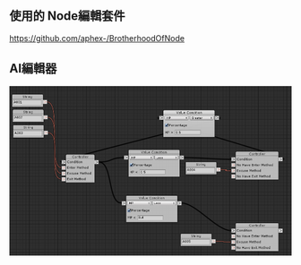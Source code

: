 ## 使用的 Node編輯套件
https://github.com/aphex-/BrotherhoodOfNode

## AI編輯器
![Image](https://raw.githubusercontent.com/apperdog/EditorMonsterAI/master/show.png)
